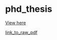 # phd_thesis

[View here](https://docs.google.com/viewer?url=https://drive.google.com/file/d/1uNNG9rSzFve3gl9XtdcE6wGnZNwpk4Hn/view?usp=sharing)

[link_to_raw_pdf](https://github.com/viktoriaschuster/phd_thesis/blob/main/phd_thesis_viktoriaschuster.pdf)
